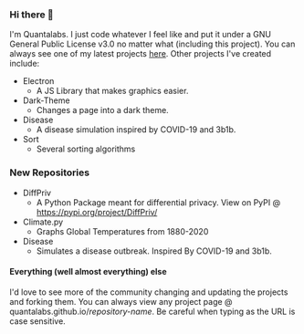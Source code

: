 ### Hi there 👋

I'm Quantalabs. I just code whatever I feel like and put it under a GNU General Public License v3.0 no matter what (including this project). You can always see one of my latest projects [here](https://quantalabs.github.io). Other projects I've created include:

* Electron
  * A JS Library that makes graphics easier.
* Dark-Theme
  * Changes a page into a dark theme.
* Disease
  * A disease simulation inspired by COVID-19 and 3b1b.
* Sort
  * Several sorting algorithms

### New Repositories
* DiffPriv
  * A Python Package meant for differential privacy. View on PyPI @ https://pypi.org/project/DiffPriv/
* Climate.py
  * Graphs Global Temperatures from 1880-2020
* Disease
  * Simulates a disease outbreak. Inspired By COVID-19 and 3b1b.

#### Everything (well almost everything) else

I'd love to see more of the community changing and updating the projects and forking them. You can always view any project page @ quantalabs.github.io/*repository-name*. Be careful when typing as the URL is case sensitive.
